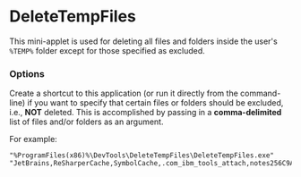 # DeleteTempFiles

This mini-applet is used for deleting all files and folders inside the user's `%TEMP%` folder except for those specified as excluded.

### Options

Create a shortcut to this application (or run it directly from the command-line) if you want to specify that certain files or folders should be excluded, i.e., **NOT** deleted. This is accomplished by passing in a **comma-delimited** list of files and/or folders as an argument.

For example:

    "%ProgramFiles(x86)%\DevTools\DeleteTempFiles\DeleteTempFiles.exe" "JetBrains,ReSharperCache,SymbolCache,.com_ibm_tools_attach,notes256C9A"
